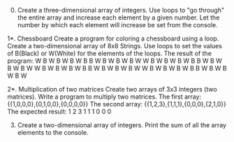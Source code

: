 0. Create a three-dimensional array of integers.
Use loops to "go through" the entire array and increase each
element by a given number. Let the number by which
each element will increase be set from the console.

1*. Chessboard
Create a program for coloring a chessboard using a loop.
Create a two-dimensional array of 8x8 Strings. Use loops to set
the values of B(Black) or W(White) for the elements of the loops. The result of
the program:
W B W B W B W B
B W B W B W B W
W B W B W B W B
B W B W B W B W
W B W B W B W B
B W B W B W B W
W B W B W B W B
B W B W B W B W

2*. Multiplication of two matrices
Create two arrays of 3x3 integers (two matrices).
Write a program to multiply two matrices.
The first array: {{1,0,0,0},{0,1,0,0},{0,0,0,0}}
The second array: {{1,2,3},{1,1,1},{0,0,0},{2,1,0}}
The expected result: 1 2 3 1 1 1 0 0 0

3. Create a two-dimensional array of integers. Print the sum
of all the array elements to the console.
